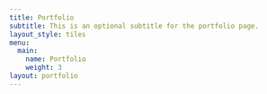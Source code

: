 ```yaml
---
title: Portfolio
subtitle: This is an optional subtitle for the portfolio page.
layout_style: tiles
menu:
  main:
    name: Portfolio
    weight: 3
layout: portfolio
---
```



